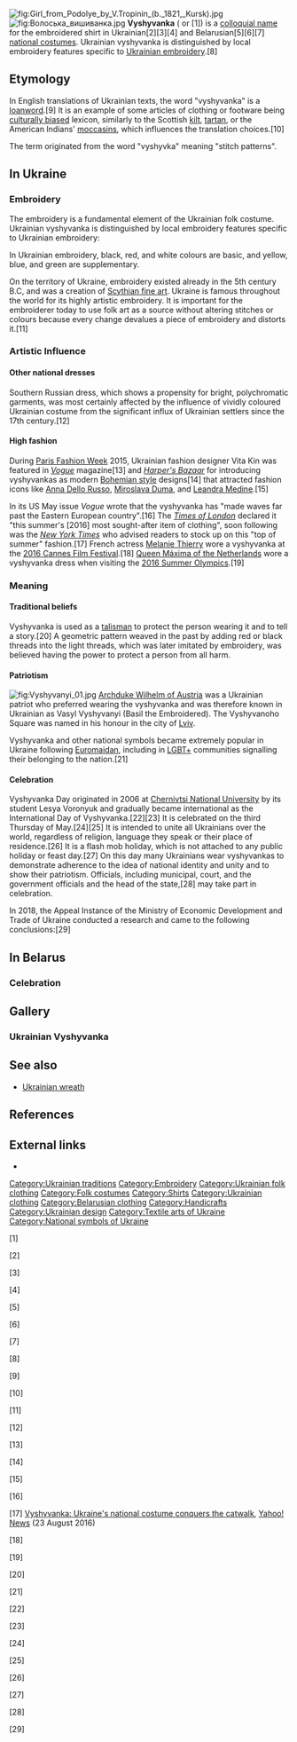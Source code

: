 ![](Girl_from_Podolye_by_V.Tropinin_(b._1821,_Kursk).jpg "fig:Girl_from_Podolye_by_V.Tropinin_(b._1821,_Kursk).jpg")
![](Волоська_вишиванка.jpg "fig:Волоська_вишиванка.jpg") **Vyshyvanka**
( or [1]) is a [colloquial name](colloquial_name "wikilink") for the
embroidered shirt in Ukrainian[2][3][4] and Belarusian[5][6][7]
[national costumes](national_costume "wikilink"). Ukrainian vyshyvanka
is distinguished by local embroidery features specific to [Ukrainian
embroidery](Ukrainian_embroidery "wikilink").[8]

## Etymology

In English translations of Ukrainian texts, the word "vyshyvanka" is a
[loanword](loanword "wikilink").[9] It is an example of some articles of
clothing or footware being [culturally biased](Cultural_bias "wikilink")
lexicon, similarly to the Scottish [kilt](kilt "wikilink"),
[tartan](tartan "wikilink"), or the American Indians'
[moccasins](moccasins "wikilink"), which influences the translation
choices.[10]

The term originated from the word "vyshyvka" meaning "stitch patterns".

## In Ukraine

### Embroidery

The embroi­dery is a fundamental element of the Ukrainian folk costume.
Ukrainian vyshyvanka is distinguished by local embroidery features
specific to Ukrainian embroidery:

In Ukrainian em­broidery, black, red, and white colours are basic, and
yellow, blue, and green are supplementary.

On the territory of Ukraine, embroidery existed already in the 5th
century B.C, and was a creation of [Scythian fine
art](Scythian_art "wikilink"). Ukraine is famous throughout the world
for its highly artistic embroidery. It is important for the embroiderer
today to use folk art as a source without altering stitches or colours
because every change devalues a piece of embroidery and distorts it.[11]

### Artistic Influence

#### Other national dresses

Southern Russian dress, which shows a propensity for bright,
polychromatic garments, was most certainly affected by the influence of
vividly coloured Ukrainian costume from the significant influx of
Ukrainian settlers since the 17th century.[12]

#### High fashion

During [Paris Fashion Week](Paris_Fashion_Week "wikilink") 2015,
Ukrainian fashion designer Vita Kin was featured in
*[Vogue](Vogue_(magazine) "wikilink")* magazine[13] and *[Harper's
Bazaar](Harper's_Bazaar "wikilink")* for introducing vyshyvankas as
modern [Bohemian style](Bohemian_style "wikilink") designs[14] that
attracted fashion icons like [Anna Dello
Russo](Anna_Dello_Russo "wikilink"), [Miroslava
Duma](Miroslava_Duma "wikilink"), and [Leandra
Medine](Leandra_Medine "wikilink").[15]

In its US May issue *Vogue* wrote that the vyshyvanka has "made waves
far past the Eastern European country".[16] The *[Times of
London](Times_of_London "wikilink")* declared it "this summer's \[2016\]
most sought-after item of clothing", soon following was the *[New York
Times](New_York_Times "wikilink")* who advised readers to stock up on
this "top of summer" fashion.[17] French actress [Melanie
Thierry](Melanie_Thierry "wikilink") wore a vyshyvanka at the [2016
Cannes Film Festival](2016_Cannes_Film_Festival "wikilink").[18] [Queen
Máxima of the Netherlands](Queen_Máxima_of_the_Netherlands "wikilink")
wore a vyshyvanka dress when visiting the [2016 Summer
Olympics](2016_Summer_Olympics "wikilink").[19]

### Meaning

#### Traditional beliefs

Vyshyvanka is used as a [talisman](talisman "wikilink") to protect the
person wearing it and to tell a story.[20] A geometric pattern weaved in
the past by adding red or black threads into the light threads, which
was later imitated by embroidery, was believed having the power to
protect a person from all harm.

#### Patriotism

![](Vyshyvanyi_01.jpg "fig:Vyshyvanyi_01.jpg") [Archduke Wilhelm of
Austria](Archduke_Wilhelm_of_Austria "wikilink") was a Ukrainian patriot
who preferred wearing the vyshyvanka and was therefore known in
Ukrainian as Vasyl Vyshyvanyi (Basil the Embroidered). The Vyshyvanoho
Square was named in his honour in the city of [Lviv](Lviv "wikilink").

Vyshyvanka and other national symbols became extremely popular in
Ukraine following [Euromaidan](Euromaidan "wikilink"), including in
[LGBT+](LGBT#Variants "wikilink") communities signalling their belonging
to the nation.[21]

#### Celebration

Vyshyvanka Day originated in 2006 at [Chernivtsi National
University](University_of_Chernivtsi "wikilink") by its student Lesya
Voronyuk and gradually became international as the International Day of
Vyshyvanka.[22][23] It is celebrated on the third Thursday of
May.[24][25] It is intended to unite all Ukrainians over the world,
regardless of religion, language they speak or their place of
residence.[26] It is a flash mob holiday, which is not attached to any
public holiday or feast day.[27] On this day many Ukrainians wear
vyshyvankas to demonstrate adherence to the idea of national identity
and unity and to show their patriotism. Officials, including municipal,
court, and the government officials and the head of the state,[28] may
take part in celebration.

In 2018, the Appeal Instance of the Ministry of Economic Development and
Trade of Ukraine conducted a research and came to the following
conclusions:[29]

## In Belarus

### Celebration

## Gallery

### Ukrainian Vyshyvanka

## See also

-   [Ukrainian wreath](Ukrainian_wreath "wikilink")

## References

## External links

-

[Category:Ukrainian
traditions](Category:Ukrainian_traditions "wikilink")
[Category:Embroidery](Category:Embroidery "wikilink")
[Category:Ukrainian folk
clothing](Category:Ukrainian_folk_clothing "wikilink") [Category:Folk
costumes](Category:Folk_costumes "wikilink")
[Category:Shirts](Category:Shirts "wikilink") [Category:Ukrainian
clothing](Category:Ukrainian_clothing "wikilink") [Category:Belarusian
clothing](Category:Belarusian_clothing "wikilink")
[Category:Handicrafts](Category:Handicrafts "wikilink")
[Category:Ukrainian design](Category:Ukrainian_design "wikilink")
[Category:Textile arts of
Ukraine](Category:Textile_arts_of_Ukraine "wikilink") [Category:National
symbols of Ukraine](Category:National_symbols_of_Ukraine "wikilink")

[1]

[2]

[3]

[4]

[5]

[6]

[7]

[8]

[9]

[10]

[11]

[12]

[13]

[14]

[15]

[16]

[17] [Vyshyvanka: Ukraine's national costume conquers the
catwalk](https://www.yahoo.com/news/vyshyvanka-ukraines-national-costume-conquers-catwalk-144536654.html),
[Yahoo! News](Yahoo!_News "wikilink") (23 August 2016)

[18]

[19]

[20]

[21]

[22]

[23]

[24]

[25]

[26]

[27]

[28]

[29]